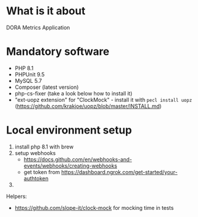 # What is it about
DORA Metrics Application

# Mandatory software
- PHP 8.1
- PHPUnit 9.5
- MySQL 5.7
- Composer (latest version)
- php-cs-fixer (take a look below how to install it)
- "ext-uopz extension" for "ClockMock" - install it with `pecl install uopz` (https://github.com/krakjoe/uopz/blob/master/INSTALL.md)


# Local environment setup
1. install php 8.1 with brew
2. setup webhooks
   - https://docs.github.com/en/webhooks-and-events/webhooks/creating-webhooks
   - get token from https://dashboard.ngrok.com/get-started/your-authtoken
3. 


Helpers:
 - https://github.com/slope-it/clock-mock for mocking time in tests